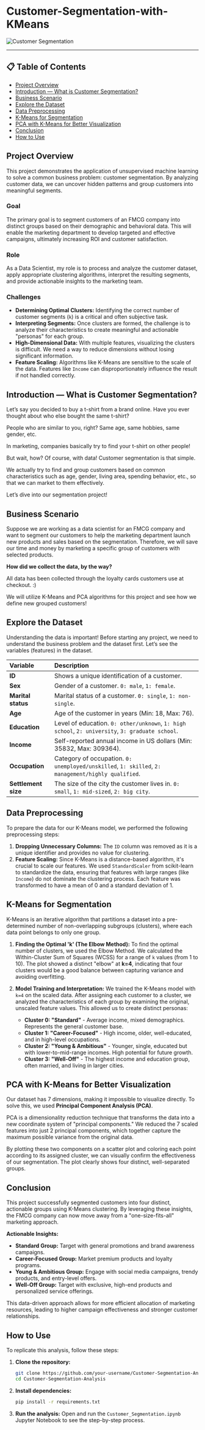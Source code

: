 # Customer-Segmentation-with-KMeans


![Customer Segmentation](https://www.dannidanliu.com/content/images/2024/07/Blog-83--Customer-Segmentation-1.jpg)


---

## 📋 Table of Contents

*   [Project Overview](#-project-overview)
*   [Introduction — What is Customer Segmentation?](#-introduction--what-is-customer-segmentation)
*   [Business Scenario](#-business-scenario)
*   [Explore the Dataset](#-explore-the-dataset)
*   [Data Preprocessing](#-data-preprocessing)
*   [K-Means for Segmentation](#-k-means-for-segmentation)
*   [PCA with K-Means for Better Visualization](#-pca-with-k-means-for-better-visualization)
*   [Conclusion](#-conclusion)
*   [How to Use](#-how-to-use)

## Project Overview

This project demonstrates the application of unsupervised machine learning to solve a common business problem: customer segmentation. By analyzing customer data, we can uncover hidden patterns and group customers into meaningful segments.

### Goal
The primary goal is to segment customers of an FMCG company into distinct groups based on their demographic and behavioral data. This will enable the marketing department to develop targeted and effective campaigns, ultimately increasing ROI and customer satisfaction.

### Role
As a Data Scientist, my role is to process and analyze the customer dataset, apply appropriate clustering algorithms, interpret the resulting segments, and provide actionable insights to the marketing team.

### Challenges
*   **Determining Optimal Clusters:** Identifying the correct number of customer segments (`k`) is a critical and often subjective task.
*   **Interpreting Segments:** Once clusters are formed, the challenge is to analyze their characteristics to create meaningful and actionable "personas" for each group.
*   **High-Dimensional Data:** With multiple features, visualizing the clusters is difficult. We need a way to reduce dimensions without losing significant information.
*   **Feature Scaling:** Algorithms like K-Means are sensitive to the scale of the data. Features like `Income` can disproportionately influence the result if not handled correctly.

## Introduction — What is Customer Segmentation?

Let’s say you decided to buy a t-shirt from a brand online. Have you ever thought about who else bought the same t-shirt?

People who are similar to you, right? Same age, same hobbies, same gender, etc.

In marketing, companies basically try to find your t-shirt on other people!

But wait, how? Of course, with data! Customer segmentation is that simple.

We actually try to find and group customers based on common characteristics such as age, gender, living area, spending behavior, etc., so that we can market to them effectively.

Let’s dive into our segmentation project!

## Business Scenario

Suppose we are working as a data scientist for an FMCG company and want to segment our customers to help the marketing department launch new products and sales based on the segmentation. Therefore, we will save our time and money by marketing a specific group of customers with selected products.

**How did we collect the data, by the way?**

All data has been collected through the loyalty cards customers use at checkout. :)

We will utilize K-Means and PCA algorithms for this project and see how we define new grouped customers!

## Explore the Dataset

Understanding the data is important! Before starting any project, we need to understand the business problem and the dataset first. Let’s see the variables (features) in the dataset.

| Variable | Description |
| :--- | :--- |
| **ID** | Shows a unique identification of a customer. |
| **Sex** | Gender of a customer. `0: male`, `1: female`. |
| **Marital status** | Marital status of a customer. `0: single`, `1: non-single`. |
| **Age** | Age of the customer in years (Min: 18, Max: 76). |
| **Education** | Level of education. `0: other/unknown`, `1: high school`, `2: university`, `3: graduate school`. |
| **Income** | Self-reported annual income in US dollars (Min: 35832, Max: 309364). |
| **Occupation** | Category of occupation. `0: unemployed/unskilled`, `1: skilled`, `2: management/highly qualified`. |
| **Settlement size** | The size of the city the customer lives in. `0: small`, `1: mid-sized`, `2: big city`. |

## Data Preprocessing

To prepare the data for our K-Means model, we performed the following preprocessing steps:

1.  **Dropping Unnecessary Columns:** The `ID` column was removed as it is a unique identifier and provides no value for clustering.
2.  **Feature Scaling:** Since K-Means is a distance-based algorithm, it's crucial to scale our features. We used `StandardScaler` from scikit-learn to standardize the data, ensuring that features with large ranges (like `Income`) do not dominate the clustering process. Each feature was transformed to have a mean of 0 and a standard deviation of 1.

## K-Means for Segmentation

K-Means is an iterative algorithm that partitions a dataset into a pre-determined number of non-overlapping subgroups (clusters), where each data point belongs to only one group.

1.  **Finding the Optimal 'k' (The Elbow Method):** To find the optimal number of clusters, we used the Elbow Method. We calculated the Within-Cluster Sum of Squares (WCSS) for a range of `k` values (from 1 to 10). The plot showed a distinct "elbow" at **k=4**, indicating that four clusters would be a good balance between capturing variance and avoiding overfitting.

2.  **Model Training and Interpretation:** We trained the K-Means model with `k=4` on the scaled data. After assigning each customer to a cluster, we analyzed the characteristics of each group by examining the original, unscaled feature values. This allowed us to create distinct personas:

    *   **Cluster 0: "Standard"** - Average income, mixed demographics. Represents the general customer base.
    *   **Cluster 1: "Career-Focused"** - High income, older, well-educated, and in high-level occupations.
    *   **Cluster 2: "Young & Ambitious"** - Younger, single, educated but with lower-to-mid-range incomes. High potential for future growth.
    *   **Cluster 3: "Well-Off"** - The highest income and education group, often married, and living in larger cities.

## PCA with K-Means for Better Visualization

Our dataset has 7 dimensions, making it impossible to visualize directly. To solve this, we used **Principal Component Analysis (PCA)**.

PCA is a dimensionality reduction technique that transforms the data into a new coordinate system of "principal components." We reduced the 7 scaled features into just 2 principal components, which together capture the maximum possible variance from the original data.

By plotting these two components on a scatter plot and coloring each point according to its assigned cluster, we can visually confirm the effectiveness of our segmentation. The plot clearly shows four distinct, well-separated groups.



## Conclusion

This project successfully segmented customers into four distinct, actionable groups using K-Means clustering. By leveraging these insights, the FMCG company can now move away from a "one-size-fits-all" marketing approach.

**Actionable Insights:**
*   **Standard Group:** Target with general promotions and brand awareness campaigns.
*   **Career-Focused Group:** Market premium products and loyalty programs.
*   **Young & Ambitious Group:** Engage with social media campaigns, trendy products, and entry-level offers.
*   **Well-Off Group:** Target with exclusive, high-end products and personalized service offerings.

This data-driven approach allows for more efficient allocation of marketing resources, leading to higher campaign effectiveness and stronger customer relationships.

## How to Use

To replicate this analysis, follow these steps:

1.  **Clone the repository:**
    ```bash
    git clone https://github.com/your-username/Customer-Segmentation-Analysis.git
    cd Customer-Segmentation-Analysis
    ```

2.  **Install dependencies:**
    ```bash
    pip install -r requirements.txt
    ```

3.  **Run the analysis:**
    Open and run the `Customer_Segmentation.ipynb` Jupyter Notebook to see the step-by-step process.
